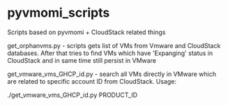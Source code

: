 # pyvmomi_scripts
Scripts based on pyvmomi + CloudStack related things

get_orphanvms.py - scripts gets list of VMs from Vmware and CloudStack databases. After that tries to find VMs which have 'Expanging' status in CloudStack and in same time still persist in VMware

get_vmware_vms_GHCP_id.py - search all VMs directly in VMware which are related to specific account ID from CloudStack. Usage:

./get_vmware_vms_GHCP_id.py PRODUCT_ID 
